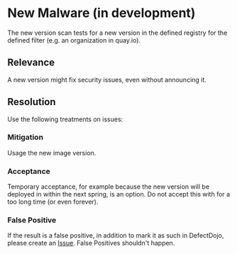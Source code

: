 # New Malware (in development)
The new version scan tests for a new version in the defined registry for the defined filter (e.g. an organization in quay.io).

##  Relevance
A new version might fix security issues, even without announcing it.

## Resolution
Use the following treatments on issues:

### Mitigation
Usage the new image version.

### Acceptance
Temporary acceptance, for example because the new version will be deployed in within the next spring, is an option.
Do not accept this with for a too long time (or even forever). 

### False Positive
If the result is a false positive, in addition to mark it as such in DefectDojo, please create an [Issue](https://github.com/SDA-SE/cluster-image-scanner/issues/new).
False Positives shouldn't happen.
